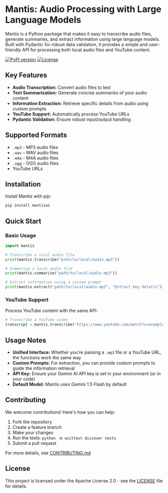 # Mantis: Audio Processing with Large Language Models

Mantis is a Python package that makes it easy to transcribe audio files, generate summaries, and extract information using large language models. Built with Pydantic for robust data validation, it provides a simple and user-friendly API for processing both local audio files and YouTube content.

[![PyPI version](https://badge.fury.io/py/mantisai.svg)](https://badge.fury.io/py/mantisai)
[![License](https://img.shields.io/badge/License-Apache%202.0-blue.svg)](https://opensource.org/licenses/Apache-2.0)

## Key Features

- **Audio Transcription:** Convert audio files to text
- **Text Summarization:** Generate concise summaries of your audio content
- **Information Extraction:** Retrieve specific details from audio using custom prompts
- **YouTube Support:** Automatically process YouTube URLs
- **Pydantic Validation:** Ensure robust input/output handling

## Supported Formats

- `.mp3` - MP3 audio files
- `.wav` - WAV audio files
- `.m4a` - M4A audio files
- `.ogg` - OGG audio files
- YouTube URLs

## Installation

Install Mantis with pip:

```bash
pip install mantisai
```

## Quick Start

### Basic Usage

```python
import mantis

# Transcribe a local audio file
print(mantis.transcribe("path/to/local/audio.mp3"))

# Summarize a local audio file
print(mantis.summarize("path/to/local/audio.mp3"))

# Extract information using a custom prompt
print(mantis.extract("path/to/local/audio.mp3", "Extract key details"))
```

### YouTube Support

Process YouTube content with the same API:

```python
# Transcribe a YouTube video
transcript = mantis.transcribe("https://www.youtube.com/watch?v=example")
```

## Usage Notes

- **Unified Interface:** Whether you're passing a `.mp3` file or a YouTube URL, the functions work the same way
- **Custom Prompts:** For extraction, you can provide custom prompts to guide the information retrieval
- **API Key:** Ensure your Gemini AI API key is set in your environment (or in your code)
- **Default Model:** Mantis uses Gemini 1.5 Flash by default

## Contributing

We welcome contributions! Here's how you can help:

1. Fork the repository
2. Create a feature branch
3. Make your changes
4. Run the tests: `python -m unittest discover tests`
5. Submit a pull request

For more details, see [CONTRIBUTING.md](CONTRIBUTING.md)

## License

This project is licensed under the Apache License 2.0 - see the [LICENSE](LICENSE) file for details.

